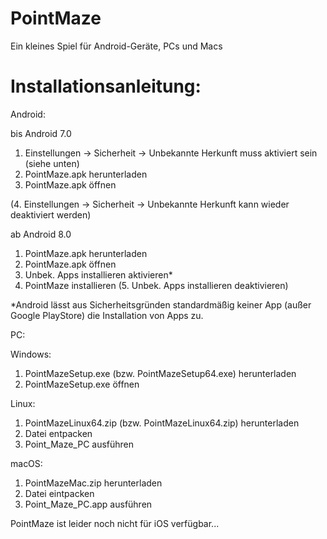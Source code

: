 # PointMaze

Ein kleines Spiel für Android-Geräte, PCs und Macs

# Installationsanleitung:

Android:

bis Android 7.0
1. Einstellungen -> Sicherheit -> Unbekannte Herkunft muss aktiviert sein (siehe unten)
2. PointMaze.apk herunterladen
3. PointMaze.apk öffnen

(4. Einstellungen -> Sicherheit -> Unbekannte Herkunft kann wieder deaktiviert werden)

ab Android 8.0
1. PointMaze.apk herunterladen
2. PointMaze.apk öffnen
3. Unbek. Apps installieren aktivieren*
4. PointMaze installieren
(5. Unbek. Apps installieren deaktivieren)

*Android lässt aus Sicherheitsgründen standardmäßig keiner App (außer Google PlayStore) die Installation von Apps zu.

PC:

Windows:
1. PointMazeSetup.exe (bzw. PointMazeSetup64.exe) herunterladen
2. PointMazeSetup.exe öffnen

Linux:
1. PointMazeLinux64.zip (bzw. PointMazeLinux64.zip) herunterladen
2. Datei entpacken
3. Point_Maze_PC ausführen

macOS:
1. PointMazeMac.zip herunterladen
2. Datei eintpacken
3. Point_Maze_PC.app ausführen


PointMaze ist leider noch nicht für iOS verfügbar...
